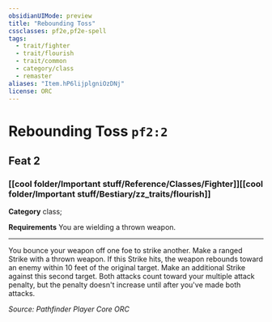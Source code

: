 ```yaml
---
obsidianUIMode: preview
title: "Rebounding Toss"
cssclasses: pf2e,pf2e-spell
tags:
  - trait/fighter
  - trait/flourish
  - trait/common
  - category/class
  - remaster
aliases: "Item.hP6lijplgniOzDNj"
license: ORC
---
```

# Rebounding Toss `pf2:2`
## Feat 2
### [[cool folder/Important stuff/Reference/Classes/Fighter]][[cool folder/Important stuff/Bestiary/zz_traits/flourish]]

**Category** class; 




**Requirements** You are wielding a thrown weapon.

* * *

You bounce your weapon off one foe to strike another. Make a ranged Strike with a thrown weapon. If this Strike hits, the weapon rebounds toward an enemy within 10 feet of the original target. Make an additional Strike against this second target. Both attacks count toward your multiple attack penalty, but the penalty doesn't increase until after you've made both attacks.

*Source: Pathfinder Player Core*
*ORC*